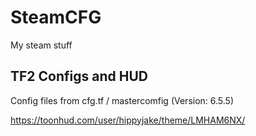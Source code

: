 # SteamCFG
My steam stuff

## TF2 Configs and HUD

Config files from  cfg.tf / mastercomfig (Version: 6.5.5)

https://toonhud.com/user/hippyjake/theme/LMHAM6NX/